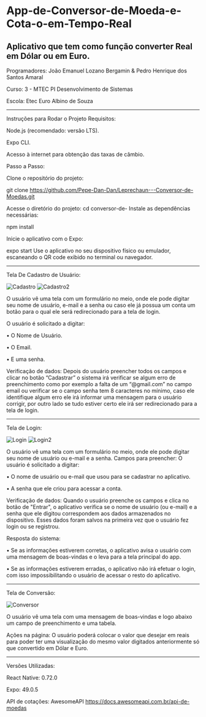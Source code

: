 # App-de-Conversor-de-Moeda-e-Cota-o-em-Tempo-Real
Aplicativo que tem como função converter Real em Dólar ou em Euro.
-----------------------------------------------------------------------------------------------------------------------

Programadores: João Emanuel Lozano Bergamin & Pedro Henrique dos Santos Amaral 

Curso: 3 - MTEC PI Desenvolvimento de Sistemas

Escola: Etec Euro Albino de Souza 

-----------------------------------------------------------------------------------------------------------------------

Instruções para Rodar o Projeto Requisitos:

Node.js (recomendado: versão LTS).

Expo CLI.

Acesso à internet para obtenção das taxas de câmbio.

Passo a Passo:

Clone o repositório do projeto:

git clone https://github.com/Pepe-Dan-Dan/Leprechaun---Conversor-de-Moedas.git

Acesse o diretório do projeto:
cd conversor-de-
Instale as dependências necessárias:

npm install

Inicie o aplicativo com o Expo:

expo start
Use o aplicativo no seu dispositivo físico ou emulador, escaneando o QR code exibido no terminal ou navegador.

-----------------------------------------------------------------------------------------------------------------------

Tela De Cadastro de Usuário: 

![Cadastro](https://github.com/user-attachments/assets/1181c9c7-54fa-4aad-8ea8-e73afaa68d56)     ![Cadastro2](https://github.com/user-attachments/assets/70664cf9-80f6-4e88-9509-9715f32555f5)


 
O usuário vê uma tela com um formulário no meio, onde ele pode digitar seu nome de usuário, e-mail e a senha ou caso ele já possua um conta um botão para o qual ele será redirecionado para a tela de login.

O usuário é solicitado a digitar:

•	O Nome de Usuário.

•	O Email.

•	 E uma senha.

Verificação de dados: Depois do usuário preencher todos os campos e clicar no botão “Cadastrar” o sistema irá verificar se algum erro de preenchimento como por exemplo a falta de um “@gmail.com” no campo email ou verificar se o campo senha tem 8 caracteres no mínimo, caso ele identifique algum erro ele irá informar uma mensagem para o usuário corrigir, por outro lado se tudo estiver certo ele irá ser redirecionado para a tela de login.


-----------------------------------------------------------------------------------------------------------------------

Tela de Login:

![Login](https://github.com/user-attachments/assets/52633573-f0a6-4a6b-9c47-bdd77b7a4c2e) ![Login2](https://github.com/user-attachments/assets/09c8eb3d-bf99-4678-8a94-e1c3803788bc)



 
O usuário vê uma tela com um formulário no meio, onde ele pode digitar seu nome de usuário ou e-mail e a senha.
Campos para preencher: O usuário é solicitado a digitar:

•	O nome de usuário ou e-mail que usou para se cadastrar no aplicativo.

•	A senha que ele criou para acessar a conta.

Verificação de dados: Quando o usuário preenche os campos e clica no botão de "Entrar", o aplicativo verifica se o nome de usuário (ou e-mail) e a senha que ele digitou correspondem aos dados armazenados no dispositivo. Esses dados foram salvos na primeira vez que o usuário fez login ou se registrou.

Resposta do sistema:

•	Se as informações estiverem corretas, o aplicativo avisa o usuário com uma mensagem de boas-vindas e o leva para a tela principal do app.

•	Se as informações estiverem erradas, o aplicativo não irá efetuar o login, com isso impossibilitando o usuário de acessar o resto do aplicativo. 


-----------------------------------------------------------------------------------------------------------------------

Tela de Conversão: 

![Conversor](https://github.com/user-attachments/assets/1f025d20-99b4-4c96-895e-e547e703af9d)

 
O usuário vê uma tela com uma mensagem de boas-vindas e logo abaixo um campo de preenchimento e uma tabela.

Ações na página: O usuário poderá colocar o valor que desejar em reais para poder ter uma visualização do mesmo valor digitados anteriormente só que convertido em Dólar e Euro. 

-----------------------------------------------------------------------------------------------------------------------

Versões Utilizadas:

React Native: 0.72.0 

Expo: 49.0.5 

API de cotações: AwesomeAPI
https://docs.awesomeapi.com.br/api-de-moedas
